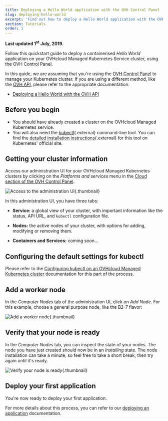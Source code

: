 ```yaml
---
title: Deploying a Hello World application with the OVH Control Panel
slug: deploying-hello-world
excerpt: 'Find out how to deploy a Hello World application with the OVH Control Panel'
section: Tutorials
order: 1
---
```


**Last updated 1<sup>st</sup> July, 2019.**

Follow this quickstart guide to deploy a containerised *Hello World* application on your OVHcloud Managed Kubernetes Service cluster, using the OVH Control Panel.

In this guide, we are assuming that you're using the [OVH Control Panel](https://www.ovh.com/manager/cloud/) to manage your Kubernetes cluster. If you are using a different method, like the [OVH API](https://api.ovh.com/), please refer to the appropriate documentation:

- [Deploying a Hello World with the OVH API](../deploying-hello-world-ovh-api/)

## Before you begin

* You should have already created a cluster on the OVHcloud Managed Kubernetes service.
* You will also need the [kubectl](https://kubernetes.io/docs/reference/kubectl/overview/){.external} command-line tool. You can find the [detailed installation instructions](https://kubernetes.io/docs/tasks/tools/install-kubectl/){.external} for this tool on Kubernetes' official site.

## Getting your cluster information

Access our administration UI for your OVHcloud Managed Kubernetes clusters by clicking on the *Platforms and services* menu in the [Cloud section of the OVH Control Panel](https://www.ovh.com/manager/cloud/).

![Access to the administration UI](images/kubernetes-quickstart-01.png){.thumbnail}

In this administration UI, you have three tabs:

- **Service:** a global view of your cluster, with important information like the status, API URL, and `kubectl` configuration file.

- **Nodes:** the active nodes of your cluster, with options for adding, modifying or removing them.

- **Containers and Services:** coming soon...

## Configuring the default settings for kubectl

Please refer to the [Configuring kubectl on an OVHcloud Managed Kubernetes cluster](../configuring-kubectl/) documentation for this part of the process.

## Add a worker node

In the *Computer Nodes* tab of the administration UI, click on *Add Node*. For this example, choose a general purpose node, like the B2-7 flavor:

![Add a worker node](images/kubernetes-quickstart-03.png){.thumbnail}

## Verify that your node is ready

In the *Computer Nodes* tab, you can inspect the state of your nodes. The node you have just created should now be in an *Installing* state. The node installation can take a minute, so feel free to take a short break, then try again until it's ready.

![Verify your node is ready](images/kubernetes-quickstart-06.png){.thumbnail}

## Deploy your first application

You're now ready to deploy your first application.

For more details about this process, you can refer to our [deploying an application](../deploying-an-application/) documentation.
